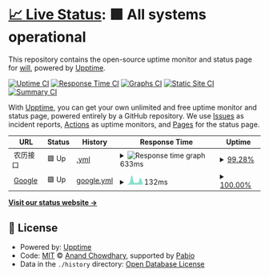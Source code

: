 # [📈 Live Status](https://geekfanfan.github.io/upptime): <!--live status--> **🟩 All systems operational**

This repository contains the open-source uptime monitor and status page for [will](https://geekfanfan.github.io/upptime), powered by [Upptime](https://github.com/upptime/upptime).

[![Uptime CI](https://github.com/geekfanfan/upptime/workflows/Uptime%20CI/badge.svg)](https://github.com/geekfanfan/upptime/actions?query=workflow%3A%22Uptime+CI%22)
[![Response Time CI](https://github.com/geekfanfan/upptime/workflows/Response%20Time%20CI/badge.svg)](https://github.com/geekfanfan/upptime/actions?query=workflow%3A%22Response+Time+CI%22)
[![Graphs CI](https://github.com/geekfanfan/upptime/workflows/Graphs%20CI/badge.svg)](https://github.com/geekfanfan/upptime/actions?query=workflow%3A%22Graphs+CI%22)
[![Static Site CI](https://github.com/geekfanfan/upptime/workflows/Static%20Site%20CI/badge.svg)](https://github.com/geekfanfan/upptime/actions?query=workflow%3A%22Static+Site+CI%22)
[![Summary CI](https://github.com/geekfanfan/upptime/workflows/Summary%20CI/badge.svg)](https://github.com/geekfanfan/upptime/actions?query=workflow%3A%22Summary+CI%22)

With [Upptime](https://upptime.js.org), you can get your own unlimited and free uptime monitor and status page, powered entirely by a GitHub repository. We use [Issues](https://github.com/geekfanfan/upptime/issues) as incident reports, [Actions](https://github.com/geekfanfan/upptime/actions) as uptime monitors, and [Pages](https://geekfanfan.github.io/upptime) for the status page.

<!--start: status pages-->
<!-- This summary is generated by Upptime (https://github.com/upptime/upptime) -->
<!-- Do not edit this manually, your changes will be overwritten -->
<!-- prettier-ignore -->
| URL | Status | History | Response Time | Uptime |
| --- | ------ | ------- | ------------- | ------ |
| <img alt="" src="https://icons.duckduckgo.com/ip3/null.ico" height="13"> 农历接口 | 🟩 Up | [.yml](https://github.com/geekfanfan/upptime/commits/HEAD/history/.yml) | <details><summary><img alt="Response time graph" src="./graphs//response-time-week.png" height="20"> 633ms</summary><br><a href="https://geekfanfan.github.io/upptime/history/"><img alt="Response time 633" src="https://img.shields.io/endpoint?url=https%3A%2F%2Fraw.githubusercontent.com%2Fgeekfanfan%2Fupptime%2FHEAD%2Fapi%2F%2Fresponse-time.json"></a><br><a href="https://geekfanfan.github.io/upptime/history/"><img alt="24-hour response time 633" src="https://img.shields.io/endpoint?url=https%3A%2F%2Fraw.githubusercontent.com%2Fgeekfanfan%2Fupptime%2FHEAD%2Fapi%2F%2Fresponse-time-day.json"></a><br><a href="https://geekfanfan.github.io/upptime/history/"><img alt="7-day response time 633" src="https://img.shields.io/endpoint?url=https%3A%2F%2Fraw.githubusercontent.com%2Fgeekfanfan%2Fupptime%2FHEAD%2Fapi%2F%2Fresponse-time-week.json"></a><br><a href="https://geekfanfan.github.io/upptime/history/"><img alt="30-day response time 633" src="https://img.shields.io/endpoint?url=https%3A%2F%2Fraw.githubusercontent.com%2Fgeekfanfan%2Fupptime%2FHEAD%2Fapi%2F%2Fresponse-time-month.json"></a><br><a href="https://geekfanfan.github.io/upptime/history/"><img alt="1-year response time 633" src="https://img.shields.io/endpoint?url=https%3A%2F%2Fraw.githubusercontent.com%2Fgeekfanfan%2Fupptime%2FHEAD%2Fapi%2F%2Fresponse-time-year.json"></a></details> | <details><summary><a href="https://geekfanfan.github.io/upptime/history/">99.28%</a></summary><a href="https://geekfanfan.github.io/upptime/history/"><img alt="All-time uptime 99.28%" src="https://img.shields.io/endpoint?url=https%3A%2F%2Fraw.githubusercontent.com%2Fgeekfanfan%2Fupptime%2FHEAD%2Fapi%2F%2Fuptime.json"></a><br><a href="https://geekfanfan.github.io/upptime/history/"><img alt="24-hour uptime 99.28%" src="https://img.shields.io/endpoint?url=https%3A%2F%2Fraw.githubusercontent.com%2Fgeekfanfan%2Fupptime%2FHEAD%2Fapi%2F%2Fuptime-day.json"></a><br><a href="https://geekfanfan.github.io/upptime/history/"><img alt="7-day uptime 99.28%" src="https://img.shields.io/endpoint?url=https%3A%2F%2Fraw.githubusercontent.com%2Fgeekfanfan%2Fupptime%2FHEAD%2Fapi%2F%2Fuptime-week.json"></a><br><a href="https://geekfanfan.github.io/upptime/history/"><img alt="30-day uptime 99.28%" src="https://img.shields.io/endpoint?url=https%3A%2F%2Fraw.githubusercontent.com%2Fgeekfanfan%2Fupptime%2FHEAD%2Fapi%2F%2Fuptime-month.json"></a><br><a href="https://geekfanfan.github.io/upptime/history/"><img alt="1-year uptime 99.28%" src="https://img.shields.io/endpoint?url=https%3A%2F%2Fraw.githubusercontent.com%2Fgeekfanfan%2Fupptime%2FHEAD%2Fapi%2F%2Fuptime-year.json"></a></details>
| <img alt="" src="https://icons.duckduckgo.com/ip3/www.google.com.ico" height="13"> [Google](https://www.google.com) | 🟩 Up | [google.yml](https://github.com/geekfanfan/upptime/commits/HEAD/history/google.yml) | <details><summary><img alt="Response time graph" src="./graphs/google/response-time-week.png" height="20"> 132ms</summary><br><a href="https://geekfanfan.github.io/upptime/history/google"><img alt="Response time 132" src="https://img.shields.io/endpoint?url=https%3A%2F%2Fraw.githubusercontent.com%2Fgeekfanfan%2Fupptime%2FHEAD%2Fapi%2Fgoogle%2Fresponse-time.json"></a><br><a href="https://geekfanfan.github.io/upptime/history/google"><img alt="24-hour response time 141" src="https://img.shields.io/endpoint?url=https%3A%2F%2Fraw.githubusercontent.com%2Fgeekfanfan%2Fupptime%2FHEAD%2Fapi%2Fgoogle%2Fresponse-time-day.json"></a><br><a href="https://geekfanfan.github.io/upptime/history/google"><img alt="7-day response time 132" src="https://img.shields.io/endpoint?url=https%3A%2F%2Fraw.githubusercontent.com%2Fgeekfanfan%2Fupptime%2FHEAD%2Fapi%2Fgoogle%2Fresponse-time-week.json"></a><br><a href="https://geekfanfan.github.io/upptime/history/google"><img alt="30-day response time 132" src="https://img.shields.io/endpoint?url=https%3A%2F%2Fraw.githubusercontent.com%2Fgeekfanfan%2Fupptime%2FHEAD%2Fapi%2Fgoogle%2Fresponse-time-month.json"></a><br><a href="https://geekfanfan.github.io/upptime/history/google"><img alt="1-year response time 132" src="https://img.shields.io/endpoint?url=https%3A%2F%2Fraw.githubusercontent.com%2Fgeekfanfan%2Fupptime%2FHEAD%2Fapi%2Fgoogle%2Fresponse-time-year.json"></a></details> | <details><summary><a href="https://geekfanfan.github.io/upptime/history/google">100.00%</a></summary><a href="https://geekfanfan.github.io/upptime/history/google"><img alt="All-time uptime 100.00%" src="https://img.shields.io/endpoint?url=https%3A%2F%2Fraw.githubusercontent.com%2Fgeekfanfan%2Fupptime%2FHEAD%2Fapi%2Fgoogle%2Fuptime.json"></a><br><a href="https://geekfanfan.github.io/upptime/history/google"><img alt="24-hour uptime 100.00%" src="https://img.shields.io/endpoint?url=https%3A%2F%2Fraw.githubusercontent.com%2Fgeekfanfan%2Fupptime%2FHEAD%2Fapi%2Fgoogle%2Fuptime-day.json"></a><br><a href="https://geekfanfan.github.io/upptime/history/google"><img alt="7-day uptime 100.00%" src="https://img.shields.io/endpoint?url=https%3A%2F%2Fraw.githubusercontent.com%2Fgeekfanfan%2Fupptime%2FHEAD%2Fapi%2Fgoogle%2Fuptime-week.json"></a><br><a href="https://geekfanfan.github.io/upptime/history/google"><img alt="30-day uptime 100.00%" src="https://img.shields.io/endpoint?url=https%3A%2F%2Fraw.githubusercontent.com%2Fgeekfanfan%2Fupptime%2FHEAD%2Fapi%2Fgoogle%2Fuptime-month.json"></a><br><a href="https://geekfanfan.github.io/upptime/history/google"><img alt="1-year uptime 100.00%" src="https://img.shields.io/endpoint?url=https%3A%2F%2Fraw.githubusercontent.com%2Fgeekfanfan%2Fupptime%2FHEAD%2Fapi%2Fgoogle%2Fuptime-year.json"></a></details>

<!--end: status pages-->

[**Visit our status website →**](https://geekfanfan.github.io/upptime)

## 📄 License

- Powered by: [Upptime](https://github.com/upptime/upptime)
- Code: [MIT](./LICENSE) © [Anand Chowdhary](https://anandchowdhary.com), supported by [Pabio](https://pabio.com)
- Data in the `./history` directory: [Open Database License](https://opendatacommons.org/licenses/odbl/1-0/)
